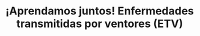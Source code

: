 ---
img : ./img/etv.webp
title : ¡Aprendamos juntos! Enfermedades transmitidas por ventores (ETV)
company : Fondo Editorial CIB
description : "Bordeando la costa, desde El cabo de la Vela hasta el golfo de Urabá, llegó Rodrigo de Bastidas, por allá por 1501, a esta tierra antioqueña situada entre los ríos Cauca y Magdalena. Aunque las enfermedades transmitidas por mosquitos parece un problema reciente, por entonces, también hubo gentes que fueron víctimas del paludismo. ¿A qué se deberá? 
Por ahora, solo podríamos decir que, en estas zonas boscosas y tropicales, así como la tierra se vuelve húmeda; las montañas, difuminadas por la niebla, comienzan a recobrar su verdor; los pájaros a oírse de nuevo haciendo bulla entre las ramas y los animales silvestres a escabullirse de los árboles, cuando la lluvia empieza a ceder y el sol a meterse en bocanadas, para desgracia de nuestra salud pública aparecen los benditos mosquitos, poniendo sus huevos en los pozos y represas.
Por ello, esta cartilla constituye un intento de trascender el conocimiento médico y biológico académico para acercarlo amena y didácticamente a las comunidades campesinas e indígenas con necesidades en materia de salud pública, tal como presentar la salud preventiva con el carácter de derecho inalienable y asunto de valor cívico transformador de sus condiciones vitales."
alt : ¡Aprendamos juntos! Enfermedades transmitidas por ventores (ETV)
url : portafolio/edicion4
revista : #
---
